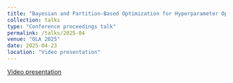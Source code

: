 ```yaml
---
title: "Bayesian and Partition-Based Optimization for Hyperparameter Optimization of LLM Fine-Tuning"
collection: talks
type: "Conference proceedings talk"
permalink: /talks/2025-04
venue: "OLA 2025"
date: 2025-04-23
location: "Video presentation"
---
```


[Video presentation](https://ola2025.sciencesconf.org/resource/page/id/5) 
